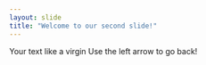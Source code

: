 ```yaml
---
layout: slide
title: "Welcome to our second slide!"
---
```

Your text like a virgin
Use the left arrow to go back!

